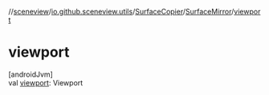 //[sceneview](../../../../index.md)/[io.github.sceneview.utils](../../index.md)/[SurfaceCopier](../index.md)/[SurfaceMirror](index.md)/[viewport](viewport.md)

# viewport

[androidJvm]\
val [viewport](viewport.md): Viewport
